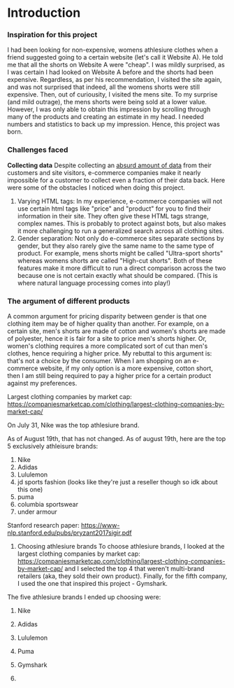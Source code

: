 # Introduction 
### Inspiration for this project 
I had been looking for non-expensive, womens athlesiure clothes when a friend suggested going to a certain website (let's call it Website A). He told me that all the shorts on Website A were "cheap". I was mildly surprised, as I was certain I had looked on Website A before and the shorts had been expensive. Regardless, as per his recommendation, I visited the site again, and was not surprised that indeed, all the womens shorts were still expensive. Then, out of curiousity, I visited the mens site. To my surprise (and mild outrage), the mens shorts were being sold at a lower value. However, I was only able to obtain this impression by scrolling through many of the products and creating an estimate in my head. I needed numbers and statistics to back up my impression. Hence, this project was born. 

### Challenges faced 
**Collecting data**
Despite collecting an [absurd amount of data](https://www.businessnewsdaily.com/10625-businesses-collecting-data.html) from their customers and site visitors, e-commerce companies make it nearly impossible for a customer to collect even a fraction of their data back. Here were some of the obstacles I noticed when doing this project.
1. Varying HTML tags: In my experience, e-commerce companies will not use certain html tags like "price" and "product" for you to find their information in their site. They often give these HTML tags strange, complex names. This is probably to protect against bots, but also makes it more challenging to run a generalized search across all clothing sites.  
2. Gender separation: Not only do e-commerce sites separate sections by gender, but they also rarely give the same name to the same type of product. For example, mens shorts might be called "Ultra-sport shorts" whereas womens shorts are called "High-cut shorts". Both of these features make it more difficult to run a direct comparison across the two because one is not certain exactly what should be compared. (This is where natural language processing comes into play!)

### The argument of different products 
A common argument for pricing disparity between gender is that one clothing item may be of higher quality than another. For example, on a certain site, men's shorts are made of cotton and women's shorts are made of polyester, hence it is fair for a site to price men's shorts higher. Or, women's clothing requires a more complicated sort of cut than men's clothes, hence requiring  a higher price. My rebuttal to this argument is: that's not a choice by the consumer. When I am shopping on an e-commerce website, if my only option is a more expensive, cotton short, then I am still being required to pay a higher price for a certain product against my preferences.  

Largest clothing companies by market cap: 
https://companiesmarketcap.com/clothing/largest-clothing-companies-by-market-cap/ 

On July 31, Nike was the top athlesiure brand. 

As of August 19th, that has not changed. As of august 19th, here are the top 5 exclusively athleisure brands: 

1. Nike
2. Adidas
3. Lululemon
4. jd sports fashion (looks like they're just a reseller though so idk about this one)
5. puma
6. columbia sportswear
7. under armour 

Stanford research paper: https://www-nlp.stanford.edu/pubs/pryzant2017sigir.pdf 

1. Choosing athlesiure brands 
To choose athlesiure brands, I looked at the largest clothing companies by market cap: 
https://companiesmarketcap.com/clothing/largest-clothing-companies-by-market-cap/ 
and I selected the top 4 that weren't multi-brand retailers (aka, they sold their own product). Finally, for the fifth company, I used the one that inspired this project - Gymshark. 

The five athlesiure brands I ended up choosing were: 
1. Nike 
2. Adidas 
3. Lululemon 
4. Puma 
5. Gymshark 

2. 
